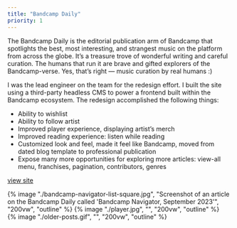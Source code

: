 ```yaml
---
title: "Bandcamp Daily"
priority: 1
---
```


<section>
    <div class="text-column">
        <p>
            The Bandcamp Daily is the editorial publication arm of Bandcamp that spotlights the best, most interesting, and strangest music on the platform from across the globe. It’s a treasure trove of wonderful writing and careful curation. The humans that run it are brave and gifted explorers of the Bandcamp-verse. Yes, that’s right — music curation by real humans :)
        </p>
        <p>
            I was the lead engineer on the team for the redesign effort. I built the site using a third-party headless CMS to power a frontend built within the Bandcamp ecosystem. The redesign accomplished the following things:
            <ul>
                <li>Ability to wishlist</li>
                <li>Ability to follow artist</li>
                <li>Improved player experience, displaying artist’s merch</li>
                <li>Improved reading experience: listen while reading</li>
                <li>Customized look and feel, made it feel like Bandcamp, moved from dated blog template to professional publication</li>
                <li>Expose many more opportunities for exploring more articles: view-all menu, franchises, pagination, contributors, genres</li>
            </ul>
        </p>
        <p><a href="https://daily.bandcamp.com" class="cta">view site</a></p>
    </div>
    <div class="image-column">
        {% image "./bandcamp-navigator-list-square.jpg", "Screenshot of an article on the Bandcamp Daily called 'Bandcamp Navigator, September 2023'", "200vw", "outline" %}
        {% image "./player.jpg", "", "200vw", "outline" %}
    </div>
    <div class="center">
        {% image "./older-posts.gif", "", "200vw", "outline" %}
    </div>
</section>
